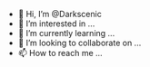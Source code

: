 - 👋 Hi, I’m @Darkscenic
- 👀 I’m interested in ...
- 🌱 I’m currently learning ...
- 💞️ I’m looking to collaborate on ...
- 📫 How to reach me ...

<!---
Darkscenic/Darkscenic is a ✨ special ✨ repository because its `README.md` (this file) appears on your GitHub profile.
You can click the Preview link to take a look at your changes.
--->

